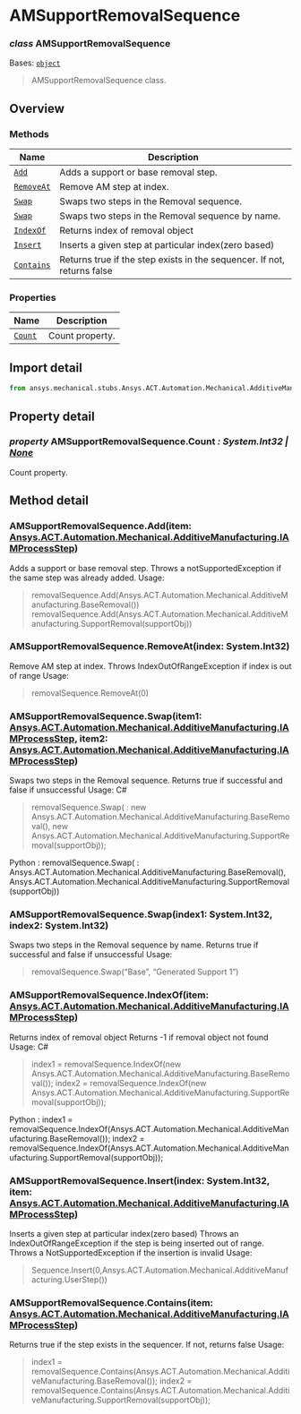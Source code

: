 # AMSupportRemovalSequence

<a id="AMSupportRemovalSequence"></a>

### *class* AMSupportRemovalSequence

Bases: [`object`](https://docs.python.org/3/library/functions.html#object)

> AMSupportRemovalSequence class.

> <!-- !! processed by numpydoc !! -->

<a id="overview"></a>

## Overview

### Methods

| Name | Description |
|--------------------------------------------------|-------------------------------------------------------------------------|
| [`Add`](#AMSupportRemovalSequence.Add)           | Adds a support or base removal step.                                    |
| [`RemoveAt`](#AMSupportRemovalSequence.RemoveAt) | Remove AM step at index.                                                |
| [`Swap`](#id0)                                   | Swaps two steps in the Removal sequence.                                |
| [`Swap`](#id0)                                   | Swaps two steps in the Removal sequence by name.                        |
| [`IndexOf`](#AMSupportRemovalSequence.IndexOf)   | Returns index of removal object                                         |
| [`Insert`](#AMSupportRemovalSequence.Insert)     | Inserts a given step at particular index(zero based)                    |
| [`Contains`](#AMSupportRemovalSequence.Contains) | Returns true if the step exists in the sequencer. If not, returns false |

### Properties

| Name | Description |
|----------------------------------------------|-------------------|
| [`Count`](#AMSupportRemovalSequence.Count)   | Count property.   |

<a id="import-detail"></a>

## Import detail

```python
from ansys.mechanical.stubs.Ansys.ACT.Automation.Mechanical.AdditiveManufacturing import AMSupportRemovalSequence
```

<a id="property-detail"></a>

## Property detail

<a id="AMSupportRemovalSequence.Count"></a>

### *property* AMSupportRemovalSequence.Count *: System.Int32 | [None](https://docs.python.org/3/library/constants.html#None)*

Count property.

<!-- !! processed by numpydoc !! -->

<a id="method-detail"></a>

## Method detail

<a id="AMSupportRemovalSequence.Add"></a>

### AMSupportRemovalSequence.Add(item: [Ansys.ACT.Automation.Mechanical.AdditiveManufacturing.IAMProcessStep](IAMProcessStep.md#IAMProcessStep))

Adds a support or base removal step.
Throws a notSupportedException if the same step was already added.
Usage:

> removalSequence.Add(Ansys.ACT.Automation.Mechanical.AdditiveManufacturing.BaseRemoval())
> removalSequence.Add(Ansys.ACT.Automation.Mechanical.AdditiveManufacturing.SupportRemoval(supportObj))
<!-- !! processed by numpydoc !! -->

<a id="AMSupportRemovalSequence.RemoveAt"></a>

### AMSupportRemovalSequence.RemoveAt(index: System.Int32)

Remove AM step at index.
Throws IndexOutOfRangeException if index is out of range
Usage:

> removalSequence.RemoveAt(0)
<!-- !! processed by numpydoc !! -->

<a id="AMSupportRemovalSequence.Swap"></a>

### AMSupportRemovalSequence.Swap(item1: [Ansys.ACT.Automation.Mechanical.AdditiveManufacturing.IAMProcessStep](IAMProcessStep.md#IAMProcessStep), item2: [Ansys.ACT.Automation.Mechanical.AdditiveManufacturing.IAMProcessStep](IAMProcessStep.md#IAMProcessStep))

Swaps two steps in the Removal sequence.
Returns true if successful and false if unsuccessful
Usage:
C#

> removalSequence.Swap(
> : new Ansys.ACT.Automation.Mechanical.AdditiveManufacturing.BaseRemoval(),
>   new Ansys.ACT.Automation.Mechanical.AdditiveManufacturing.SupportRemoval(supportObj));

Python
: removalSequence.Swap(
  : Ansys.ACT.Automation.Mechanical.AdditiveManufacturing.BaseRemoval(),
    Ansys.ACT.Automation.Mechanical.AdditiveManufacturing.SupportRemoval(supportObj))

<!-- !! processed by numpydoc !! -->

<a id="id0"></a>

### AMSupportRemovalSequence.Swap(index1: System.Int32, index2: System.Int32)

Swaps two steps in the Removal sequence by name.
Returns true if successful and false if unsuccessful
Usage:

> removalSequence.Swap(“Base”, “Generated Support 1”)
<!-- !! processed by numpydoc !! -->

<a id="AMSupportRemovalSequence.IndexOf"></a>

### AMSupportRemovalSequence.IndexOf(item: [Ansys.ACT.Automation.Mechanical.AdditiveManufacturing.IAMProcessStep](IAMProcessStep.md#IAMProcessStep))

Returns index of removal object
Returns -1 if removal object not found
Usage:
C#

> index1 = removalSequence.IndexOf(new Ansys.ACT.Automation.Mechanical.AdditiveManufacturing.BaseRemoval());
> index2 = removalSequence.IndexOf(new Ansys.ACT.Automation.Mechanical.AdditiveManufacturing.SupportRemoval(supportObj));

Python
: index1 = removalSequence.IndexOf(Ansys.ACT.Automation.Mechanical.AdditiveManufacturing.BaseRemoval());
  index2 = removalSequence.IndexOf(Ansys.ACT.Automation.Mechanical.AdditiveManufacturing.SupportRemoval(supportObj));

<!-- !! processed by numpydoc !! -->

<a id="AMSupportRemovalSequence.Insert"></a>

### AMSupportRemovalSequence.Insert(index: System.Int32, item: [Ansys.ACT.Automation.Mechanical.AdditiveManufacturing.IAMProcessStep](IAMProcessStep.md#IAMProcessStep))

Inserts a given step at particular index(zero based)
Throws an IndexOutOfRangeException if the step is being inserted out of range.
Throws a NotSupportedException if the insertion is invalid
Usage:

> Sequence.Insert(0,Ansys.ACT.Automation.Mechanical.AdditiveManufacturing.UserStep())
<!-- !! processed by numpydoc !! -->

<a id="AMSupportRemovalSequence.Contains"></a>

### AMSupportRemovalSequence.Contains(item: [Ansys.ACT.Automation.Mechanical.AdditiveManufacturing.IAMProcessStep](IAMProcessStep.md#IAMProcessStep))

Returns true if the step exists in the sequencer. If not, returns false
Usage:

> index1 = removalSequence.Contains(Ansys.ACT.Automation.Mechanical.AdditiveManufacturing.BaseRemoval());
> index2 = removalSequence.Contains(Ansys.ACT.Automation.Mechanical.AdditiveManufacturing.SupportRemoval(supportObj));
<!-- !! processed by numpydoc !! -->
